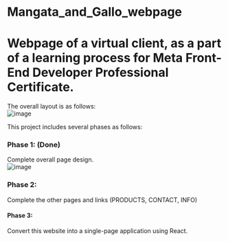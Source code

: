 # Mangata_and_Gallo_webpage
Webpage of a virtual client, as a part of a learning process for Meta Front-End Developer Professional Certificate.
===================================================================================================================

The overall layout is as follows:   
![image](https://github.com/user-attachments/assets/cbf353ab-b09d-4455-942c-1e3cf2530c5c)

This project includes several phases as follows:   

### Phase 1:  (Done)   
Complete overall page design.   
![image](https://github.com/user-attachments/assets/0871ee7f-91ed-42ab-8815-47d2c5a55b5f)


### Phase 2:   
Complete the other pages and links (PRODUCTS, CONTACT, INFO)   

#### Phase 3:
Convert this website into a single-page application using React.   
